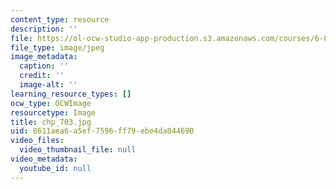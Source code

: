 ```yaml
---
content_type: resource
description: ''
file: https://ol-ocw-studio-app-production.s3.amazonaws.com/courses/6-827-multithreaded-parallelism-languages-and-compilers-fall-2002/8611aea6a5ef7596ff79ebe4da044690_chp_703.jpg
file_type: image/jpeg
image_metadata:
  caption: ''
  credit: ''
  image-alt: ''
learning_resource_types: []
ocw_type: OCWImage
resourcetype: Image
title: chp_703.jpg
uid: 8611aea6-a5ef-7596-ff79-ebe4da044690
video_files:
  video_thumbnail_file: null
video_metadata:
  youtube_id: null
---
```

